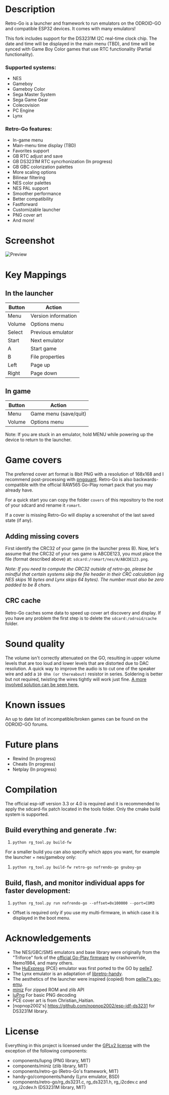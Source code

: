 # Description
Retro-Go is a launcher and framework to run emulators on the ODROID-GO and compatible ESP32 devices. 
It comes with many emulators!

This fork includes support for the DS3231M I2C real-time clock chip. The date and time will be displayed in the main menu (TBD), and time will be synced with Game Boy Color games that use RTC functionality (Partial functionality).

### Supported systems:
- NES
- Gameboy
- Gameboy Color
- Sega Master System
- Sega Game Gear
- Colecovision
- PC Engine
- Lynx

### Retro-Go features:
- In-game menu
- Main-menu time display (TBD)
- Favorites support
- GB RTC adjust and save
- GB DS3231M RTC syncrhonization (In progress)
- GB GBC colorization palettes
- More scaling options
- Bilinear filtering
- NES color palettes
- NES PAL support
- Smoother performance
- Better compatibility
- Fastforward
- Customizable launcher
- PNG cover art
- And more!

# Screenshot
![Preview](retro-go-preview.jpg)

# Key Mappings

## In the launcher
| Button  | Action |
| ------- | ------ |
| Menu    | Version information  |
| Volume  | Options menu  |
| Select  | Previous emulator |
| Start   | Next emulator |
| A       | Start game |
| B       | File properties |
| Left    | Page up |
| Right   | Page down |

## In game
| Button  | Action |
| ------- | ------ |
| Menu    | Game menu (save/quit)  |
| Volume  | Options menu  |

Note: If you are stuck in an emulator, hold MENU while powering up the device to return to the launcher.


# Game covers 
The preferred cover art format is 8bit PNG with a resolution of 168x168 and I recommend post-processing 
with [pngquant](https://pngquant.org/). Retro-Go is also backwards-compatible with the official RAW565 
Go-Play romart pack that you may already have.

For a quick start you can copy the folder `covers` of this repository to the root of your sdcard and 
rename it `romart`.

If a cover is missing Retro-Go will display a screenshot of the last saved state (if any).

## Adding missing covers
First identify the CRC32 of your game (in the launcher press B). Now, let's assume that the CRC32 of your
nes game is ABCDE123, you must place the file (format described above) at: `sdcard:/romart/nes/A/ABCDE123.png`.

_Note: If you need to compute the CRC32 outside of retro-go, please be mindful that certain systems 
skip the file header in their CRC calculation (eg NES skips 16 bytes and Lynx skips 64 bytes). 
The number must also be zero padded to be 8 chars._

## CRC cache
Retro-Go caches some data to speed up cover art discovery and display.
If you have any problem the first step is to delete the `sdcard:/odroid/cache` folder.

# Sound quality
The volume isn't correctly attenuated on the GO, resulting in upper volume levels that are too loud and 
lower levels that are distorted due to DAC resolution. A quick way to improve the audio is to cut one
of the speaker wire and add a `10 Ohm (or thereabout)` resistor in series. Soldering is better but not 
required, twisting the wires tightly will work just fine.
[A more involved solution can be seen here.](https://wiki.odroid.com/odroid_go/silent_volume)

# Known issues
An up to date list of incompatible/broken games can be found on the ODROID-GO forums.


# Future plans
- Rewind  (In progress)
- Cheats  (In progress)
- Netplay (In progress)


# Compilation
The official esp-idf version 3.3 or 4.0 is required and it is recommended to apply the 
sdcard-fix patch located in the tools folder. Only the cmake build system is supported.

## Build everything and generate .fw:
1. `python rg_tool.py build-fw`

For a smaller build you can also specify which apps you want, for example the launcher + nes/gameboy only:
1. `python rg_tool.py build-fw retro-go nofrendo-go gnuboy-go`

## Build, flash, and monitor individual apps for faster development:
1. `python rg_tool.py run nofrendo-go --offset=0x100000 --port=COM3`
* Offset is required only if you use my multi-firmware, in which case it is displayed in the boot menu.


# Acknowledgements
- The NES/GBC/SMS emulators and base library were originally from the "Triforce" fork of the [official Go-Play firmware](https://github.com/othercrashoverride/go-play) by crashoverride, Nemo1984, and many others.
- The [HuExpress](https://github.com/kallisti5/huexpress) (PCE) emulator was first ported to the GO by [pelle7](https://github.com/pelle7/odroid-go-pcengine-huexpress/).
- The Lynx emulator is an adaptation of [libretro-handy](https://github.com/libretro/libretro-handy).
- The aesthetics of the launcher were inspired (copied) from [pelle7's go-emu](https://github.com/pelle7/odroid-go-emu-launcher).
- [miniz](https://github.com/richgel999/miniz) For zipped ROM and zlib API
- [luPng](https://github.com/jansol/LuPng) For basic PNG decoding
- PCE cover art is from Christian_Haitian.
- [nopnop2002's] https://github.com/nopnop2002/esp-idf-ds3231 for DS3231M library.


# License
Everything in this project is licensed under the [GPLv2 license](COPYING) with the exception of the following components:
- components/lupng (PNG library, MIT)
- components/miniz (zlib library, MIT)
- components/retro-go (Retro-Go's framework, MIT)
- handy-go/components/handy (Lynx emulator, BSD)
- components/retro-go/rg_ds3231.c, rg_ds3231.h, rg_i2cdev.c and rg_i2cdev.h (DS3231M library, MIT)
